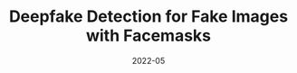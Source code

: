 ---
title: "Deepfake Detection for Fake Images with Facemasks"
collection: publications
permalink: /publication/2022-05-mask
excerpt: ''
date: 2022-05
venue: 'ACM Workshop on the security implications of Deepfakes and Cheapfakes (WDC)'
paper: 'https://dl.acm.org/doi/abs/10.1145/3494109.3527189'
citation: ''
authors: 'Sangjun Lee*, Donggeun Ko*, Jinyong Park, <strong> Saebyeol Shin* </strong>, Donghee Hong, Simon S. Woo'
image: 'images/mask.png'
code: ''
web: ''
---
